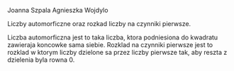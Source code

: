 Joanna Szpala
Agnieszka Wojdylo

Liczby automorficzne oraz rozkad liczby na czynniki pierwsze.

Liczba automorficzna jest to taka liczba, ktora podniesiona do kwadratu zawieraja koncowke sama siebie.
Rozklad na czynniki pierwsze jest to rozklad w ktorym liczby dzielone sa przez liczby pierwsze tak, aby reszta z dzielenia byla rowna 0.